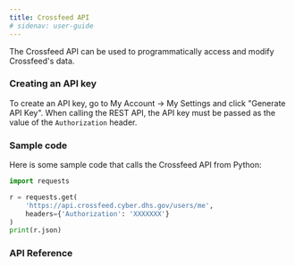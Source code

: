 ```yaml
---
title: Crossfeed API
# sidenav: user-guide
---
```


The Crossfeed API can be used to programmatically access and modify Crossfeed's data.

### Creating an API key

To create an API key, go to My Account -> My Settings and click "Generate API Key". When calling the REST API, the API key must be passed as the value of the `Authorization` header.

### Sample code

Here is some sample code that calls the Crossfeed API from Python:

```python
import requests

r = requests.get(
    'https://api.crossfeed.cyber.dhs.gov/users/me',
    headers={'Authorization': 'XXXXXXX'}
)
print(r.json)
```

### API Reference
